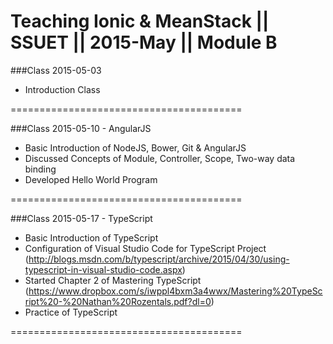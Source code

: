 # Teaching Ionic & MeanStack || SSUET || 2015-May || Module B 

###Class 2015-05-03

* Introduction Class

========================================

###Class 2015-05-10 - AngularJS

* Basic Introduction of NodeJS, Bower, Git & AngularJS
* Discussed Concepts of Module, Controller, Scope, Two-way data binding
* Developed Hello World Program

========================================

###Class 2015-05-17 - TypeScript

* Basic Introduction of TypeScript
* Configuration of Visual Studio Code for TypeScript Project (http://blogs.msdn.com/b/typescript/archive/2015/04/30/using-typescript-in-visual-studio-code.aspx)
* Started Chapter 2 of Mastering TypeScript (https://www.dropbox.com/s/iwppl4bxm3a4wwx/Mastering%20TypeScript%20-%20Nathan%20Rozentals.pdf?dl=0)
* Practice of TypeScript

========================================